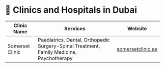 # 🏥 Clinics and Hospitals in Dubai

| Clinic Name        | Services                                                   | Website                                |
|--------------------|------------------------------------------------------------|----------------------------------------|
| Somerset Clinic    | Paediatrics, Dental, Orthopedic Surgery-Spinal Treatment, Family Medicine, Psychotherapy | [somersetclinic.ae](https://somersetclinic.ae) |
